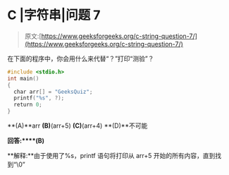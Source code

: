 # C |字符串|问题 7

> 原文:[https://www.geeksforgeeks.org/c-string-question-7/](https://www.geeksforgeeks.org/c-string-question-7/)

在下面的程序中，你会用什么来代替“？”打印“测验”？

```cpp
#include <stdio.h>
int main() 
{ 
  char arr[] = "GeeksQuiz"; 
  printf("%s", ?); 
  return 0; 
}
```

**(A)**arr
**(B)**(arr+5)
**(C)**(arr+4)
**(D)**不可能

**回答:****(B)**

**解释:**由于使用了%s，printf 语句将打印从 arr+5 开始的所有内容，直到找到“\0”